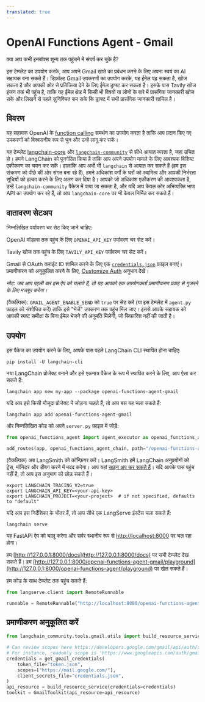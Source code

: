 ```yaml
---
translated: true
---
```


# OpenAI Functions Agent - Gmail

क्या आप कभी इनबॉक्स शून्य तक पहुंचने में संघर्ष कर चुके हैं?

इस टेम्प्लेट का उपयोग करके, आप अपने Gmail खाते का प्रबंधन करने के लिए अपना स्वयं का AI सहायक बना सकते हैं। डिफ़ॉल्ट Gmail उपकरणों का उपयोग करके, यह ईमेल पढ़ सकता है, खोज सकता है और आपकी ओर से प्रतिक्रिया देने के लिए ईमेल ड्राफ्ट कर सकता है। इसके पास Tavily खोज इंजन तक भी पहुंच है, ताकि यह ईमेल थ्रेड में किसी भी विषयों या लोगों के बारे में प्रासंगिक जानकारी खोज सके और लिखने से पहले सुनिश्चित कर सके कि ड्राफ्ट में सभी प्रासंगिक जानकारी शामिल है।

## विवरण

यह सहायक OpenAI के [function calling](https://python.langchain.com/docs/modules/chains/how_to/openai_functions) समर्थन का उपयोग करता है ताकि आप प्रदान किए गए उपकरणों को विश्वसनीय रूप से चुन और उन्हें लागू कर सकें।

यह टेम्प्लेट [langchain-core](https://pypi.org/project/langchain-core/) और [`langchain-community`](https://pypi.org/project/langchain-community/) से सीधे आयात करता है, जहां उचित हो। हमने LangChain को पुनर्गठित किया है ताकि आप अपने उपयोग मामले के लिए आवश्यक विशिष्ट एकीकरण का चयन कर सकें। हालांकि आप अभी भी `langchain` से आयात कर सकते हैं (हम इस संक्रमण को पीछे की ओर संगत बना रहे हैं), हमने अधिकांश वर्गों के घरों को स्वामित्व और आपकी निर्भरता सूचियों को हल्का करने के लिए अलग कर दिया है। आपको जो अधिकांश एकीकरण की आवश्यकता है, उन्हें `langchain-community` पैकेज में पाया जा सकता है, और यदि आप केवल कोर अभिव्यक्ति भाषा API का उपयोग कर रहे हैं, तो आप `langchain-core` पर भी केवल निर्मित कर सकते हैं।

## वातावरण सेटअप

निम्नलिखित पर्यावरण चर सेट किए जाने चाहिए:

OpenAI मॉडल्स तक पहुंच के लिए `OPENAI_API_KEY` पर्यावरण चर सेट करें।

Tavily खोज तक पहुंच के लिए `TAVILY_API_KEY` पर्यावरण चर सेट करें।

Gmail से OAuth क्लाइंट ID शामिल करने के लिए एक [`credentials.json`](https://developers.google.com/gmail/api/quickstart/python#authorize_credentials_for_a_desktop_application) फ़ाइल बनाएं। प्रमाणीकरण को अनुकूलित करने के लिए, [Customize Auth](#customize-auth) अनुभाग देखें।

*नोट: जब आप पहली बार इस ऐप को चलाते हैं, तो यह आपको एक उपयोगकर्ता प्रमाणीकरण प्रवाह से गुजरने के लिए मजबूर करेगा।*

(वैकल्पिक): `GMAIL_AGENT_ENABLE_SEND` को `true` पर सेट करें (या इस टेम्प्लेट में `agent.py` फ़ाइल को संशोधित करें) ताकि इसे "भेजें" उपकरण तक पहुंच मिल जाए। इससे आपके सहायक को आपकी स्पष्ट समीक्षा के बिना ईमेल भेजने की अनुमति मिलेगी, जो सिफारिश नहीं की जाती है।

## उपयोग

इस पैकेज का उपयोग करने के लिए, आपके पास पहले LangChain CLI स्थापित होना चाहिए:

```shell
pip install -U langchain-cli
```

नया LangChain प्रोजेक्ट बनाने और इसे एकमात्र पैकेज के रूप में स्थापित करने के लिए, आप ऐसा कर सकते हैं:

```shell
langchain app new my-app --package openai-functions-agent-gmail
```

यदि आप इसे किसी मौजूदा प्रोजेक्ट में जोड़ना चाहते हैं, तो आप बस यह चला सकते हैं:

```shell
langchain app add openai-functions-agent-gmail
```

और निम्नलिखित कोड को अपने `server.py` फ़ाइल में जोड़ें:

```python
from openai_functions_agent import agent_executor as openai_functions_agent_chain

add_routes(app, openai_functions_agent_chain, path="/openai-functions-agent-gmail")
```

(वैकल्पिक) अब LangSmith को कॉन्फ़िगर करें।
LangSmith हमें LangChain अनुप्रयोगों को ट्रेस, मॉनिटर और डीबग करने में मदद करेगा।
आप यहां [साइन अप कर सकते हैं](https://smith.langchain.com/)।
यदि आपके पास पहुंच नहीं है, तो आप इस अनुभाग को छोड़ सकते हैं।

```shell
export LANGCHAIN_TRACING_V2=true
export LANGCHAIN_API_KEY=<your-api-key>
export LANGCHAIN_PROJECT=<your-project>  # if not specified, defaults to "default"
```

यदि आप इस निर्देशिका के भीतर हैं, तो आप सीधे एक LangServe इंस्टेंस चला सकते हैं:

```shell
langchain serve
```

यह FastAPI ऐप को चालू करेगा और सर्वर स्थानीय रूप से [http://localhost:8000](http://localhost:8000) पर चल रहा होगा।

हम [http://127.0.0.1:8000/docs](http://127.0.0.1:8000/docs) पर सभी टेम्प्लेट देख सकते हैं।
हम [http://127.0.0.1:8000/openai-functions-agent-gmail/playground](http://127.0.0.1:8000/openai-functions-agent/playground) पर खेल सकते हैं।

हम कोड के साथ टेम्प्लेट तक पहुंच सकते हैं:

```python
from langserve.client import RemoteRunnable

runnable = RemoteRunnable("http://localhost:8000/openai-functions-agent-gmail")
```

## प्रमाणीकरण अनुकूलित करें

```python
from langchain_community.tools.gmail.utils import build_resource_service, get_gmail_credentials

# Can review scopes here https://developers.google.com/gmail/api/auth/scopes
# For instance, readonly scope is 'https://www.googleapis.com/auth/gmail.readonly'
credentials = get_gmail_credentials(
    token_file="token.json",
    scopes=["https://mail.google.com/"],
    client_secrets_file="credentials.json",
)
api_resource = build_resource_service(credentials=credentials)
toolkit = GmailToolkit(api_resource=api_resource)
```
